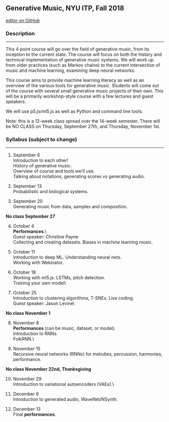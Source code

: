## Generative Music, NYU ITP, Fall 2018

[editor on GitHub](https://github.com/handav/itp_fall_2018/edit/master/index.md)

### Description
--------

This 4 point course will go over the field of generative music, from its inception to the current state. The course will focus on both the history and technical implementation of generative music systems. We will work up from older practices (such as Markov chains) to the current intersection of music and machine learning, examining deep neural networks. 

This course aims to provide machine learning literacy as well as an overview of the various tools for generative music. Students will come out of the course with several small generative music projects of their own. This will be a primarily workshop-style course with a few lectures and guest speakers.

We will use p5.js/ml5.js as well as Python and command line tools.

Note: this is a 12-week class spread over the 14-week semester. There will be NO CLASS on Thursday, September 27th, and Thursday, November 1st.

### Syllabus (subject to change)
--------

1. September 6\
Introduction to each other!\
History of generative music.\
Overview of course and tools we'll use. \
Talking about notations, generating scores vs generating audio.

2. September 13\
Probabilistic and biological systems. 

3. September 20\
Generating music from data, samples and composition.

**No class September 27**

4. October 4\
**Performances**.\  
Guest speaker: Christine Payne\
Collecting and creating datasets. Biases in machine learning music.

5. October 11\
Introduction to deep ML. Understanding neural nets.\
Working with Wekinator.

6. October 18\
Working with ml5.js: LSTMs, pitch detection.\
Training your own model\

7. October 25\
Introduction to clustering algorithms, T-SNEs. Live coding.\
Guest speaker: Jason Levine\

**No class November 1**

8. November 8\
**Performances** (can be music, dataset, or model).\
Introduction to RNNs.\
FolkRNN.\

9. November 15\
Recursive neural networks (RNNs) for melodies, percussion, harmonies, performance.

**No class November 22nd, Thanksgiving**

10. November 29\
Introduction to variational autoencoders (VAEs).\

11. December 6\
Introduction to generated audio, WaveNet/NSynth.

12. December 13\
Final **performances**.


